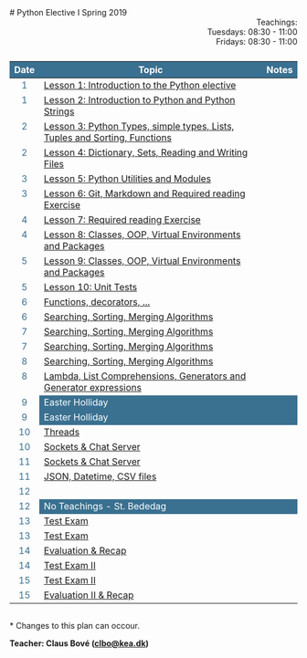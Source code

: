 <head>
  <style> 
    
    h1:first-of-type {display: none;}
    #github {text-align: right; margin:-50px 0 50px 0}
    #teachings {text-align: right; margin: 0px 0 10px 0}
    #tbl {display: inline-table}
    td {vertical-align: top;}
    thead th {background-color: #3a7090; color:#ffffff}
    td:nth-child(1) {color: #3a7090; text-align:center}
  </style>
</head>
# Python Elective I Spring 2019

<!-- <div id="github"><a href="https://github.com/python-elective-1-spring-2019/">GitHub</a>
</div> -->

<div id="teachings">
  Teachings: <br> Tuesdays: 08:30 - 11:00<br>Fridays: 08:30 - 11:00<br> 
</div>

<table id="tbl">
  <thead>
  <tr>
      <th>Date</th>
      <th>Topic</th>
      <th>Notes</th>
  </tr>
  </thead>
  <tbody>
  <tr>
      <td>1</td>
      <td>    
        <a href="https://github.com/python-elective-1-spring-2019/Lesson_01_introduction_to_python_elective/blob/master/README.md">Lesson 1: Introduction to the Python elective</a></td>
    <td></td>
  </tr>
  
  <tr>  
      <td>1</td>
      <td>
        <a href="https://github.com/python-elective-1-spring-2019/Lesson_02_introduction_to_python_and_python_strings/blob/master/README.md">Lesson 2: Introduction to Python and Python Strings   </a></td>
      <td></td>
  </tr>
  
  <tr>
      <td>2</td>
      <td><a href="">Lesson 3: Python Types, simple types, Lists, Tuples and Sorting, Functions</a></td>
      <td></td>
  </tr>
  
  <tr>    
      <td>2</td>
      <td><a href="">Lesson 4: Dictionary, Sets, Reading and Writing Files</a></td>
      <td></td>
  </tr>
  
  <tr>
      <td>3</td>
      <td><a href="">Lesson 5: Python Utilities and Modules</a></td>
      <td></td>
  </tr>  
  
  <tr>    
      <td>3</td> 
      <td><a href="">Lesson 6: Git, Markdown and Required reading Exercise</a></td>
      <td></td>
  </tr>
    <tr>     
      <td>4</td>
      <td><a href="">Lesson 7: Required reading Exercise</a></td>
      <td></td>
  </tr>
    <tr>
      <td>4</td>
      <td><a href="">Lesson 8: Classes, OOP, Virtual Environments and Packages</a> </td>
      <td></td>
  </tr>
    <tr>   
      <td>5</td>
      <td><a href="">Lesson 9: Classes, OOP, Virtual Environments and Packages</a></td>
      <td></td>
  </tr>
    <tr>  
      <td>5</td>
      <td><a href="">Lesson 10: Unit Tests</a></td>
      <td></td>
  </tr>
  <tr> 
      <td>6</td>
      <td><a href="">Functions, decorators, ...</a></td>
      <td></td>
  </tr>
  <tr>      
      <td>6</td>
      <td><a href="">Searching, Sorting, Merging Algorithms</a></td>
      <td></td>
  </tr>
  
  <tr>  
      <td>7</td>
      <td><a href="">Searching, Sorting, Merging Algorithms</a></td>
      <td></td>
  </tr>
  
  <tr> 
      <td>7</td>
      <td><a href="">Searching, Sorting, Merging Algorithms</a></td>
      <td></td>
  </tr>

  <tr>  
      <td>8</td>
      <td><a href="">Searching, Sorting, Merging Algorithms</a></td>
      <td></td>
  </tr>
  
  <tr> 
      <td>8</td>
      <td><a href="">Lambda, List Comprehensions, Generators and Generator expressions</a></td>
      <td></td>
  </tr>
  <tr >
      <td>9</td>
      <td style="background-color: #3a7090; color:#fff">Easter Holliday</td>
      <td style="background-color: #3a7090; color:#fff"></td>
  </tr>
  <tr >
      <td>9</td>
      <td style="background-color: #3a7090; color:#fff">Easter Holliday</td>
      <td style="background-color: #3a7090; color:#fff"></td>
  </tr>
  <tr> 
      <td>10</td>
      <td><a href="">Threads</a></td>
      <td></td>
  </tr>
  <tr>
      <td>10</td>
      <td><a href="">Sockets & Chat Server</a></td>
      <td></td>
  </tr>
  <tr>
      <td>11</td>
      <td><a href="">Sockets & Chat Server</a></td>
      <td></td>
  </tr>
  <tr>
      <td>11</td>
      <td><a href="">JSON, Datetime, CSV files </a></td>
      <td></td>
  </tr>
  <tr>
      <td>12</td>
      <td><a href=""></a></td>
      <td></td>
  </tr>
  <tr>
      <td>12</td>
      <td style="background-color: #3a7090; color:#fff">No Teachings - St. Bededag</td>
      <td style="background-color: #3a7090; color:#fff"></td>
  </tr>
  <tr>
      <td>13</td>
      <td><a href="">Test Exam</a></td>
      <td></td>
  </tr>
  <tr>
      <td>13</td>
      <td><a href="">Test Exam</a></td>
      <td></td>
  </tr>
  <tr>
      <td>14</td>
      <td><a href="">Evaluation & Recap</a></td>
      <td></td>
  </tr>
  <tr>
      <td>14</td>
      <td><a href="">Test Exam II</a></td>
      <td></td>
  </tr>
  <tr>    
      <td>15</td>
      <td><a href="">Test Exam II</a></td>
      <td></td>
  </tr>
  <tr>
      <td>15</td>
      <td><a href="">Evaluation II & Recap</a></td>
      <td></td>
  </tr>

  </tbody>
</table>
            
\* Changes to this plan can occour. <br>

__Teacher: Claus Bové (clbo@kea.dk)__

<script>
 var dates = [

        {week : 1, date : '19-02'}, 
        {week : 1, date : '22-02'}, 

        {week : 2, date : '26-02'}, 
        {week : 2, date : '01-03'}, 

        // go agile
        {week : 3, date : '05-03'}, 
        {week : 3, date : '08-03'},

        {week : 4, date : '12-03'}, 
        {week : 4, date : '15-03'},

        {week : 5, date : '19-03'}, 
        {week : 5, date : '22-03'}, 

        {week : 6, date : '26-03'}, 
        {week : 6, date : '29-03'}, 

        {week : 7, date : '02-04'}, 
        {week : 7, date : '05-04'},

        {week : 8, date : '09-04'},
        {week : 8, date : '12-04'},

        // week 9 Easter
        {week : 9, date : '23-04'},        
        {week : 9, date : '26-04'},

        {week : 10, date : '30-04'},
        {week : 10, date : '03-05'},

        {week : 11, date : '07-05'},
        {week : 11, date : '10-05'},

        {week : 12, date : '14-05'},
        {week : 12, date : '17-05'}, // st. bededag

        {week : 13, date : '21-05'},
        {week : 13, date : '24-05'},

        {week : 14, date : '28-05'},
        {week : 14, date : '31-05'},

        {week : 15, date : '04-06'},
        {week : 15, date : '07-06'}

    ]; 
  
 var table = document.getElementById("tbl");  
 var rows = table.getElementsByTagName("tr");
 
 for(i = 1; i < rows.length; i++){

     if(rows[i].getAttribute("class") === 'holliday'){
        i++;   
     }

      var tds = rows[i].getElementsByTagName("td"); 
      tds[0].innerHTML= dates[i-1].date + '-2019'; 
      // tds[1].innerHTML= dates[i-1].date + ' - 2018';  
    } 
 
</script>
